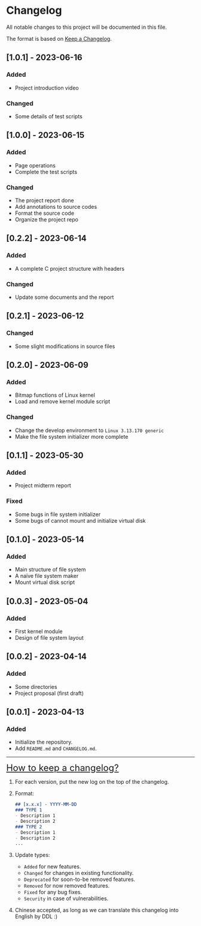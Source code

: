 # Changelog

All notable changes to this project will be documented in this file.

The format is based on [Keep a Changelog](https://keepachangelog.com/en/1.0.0/).

## [1.0.1] - 2023-06-16

### Added

- Project introduction video

### Changed

- Some details of test scripts

## [1.0.0] - 2023-06-15

### Added

- Page operations
- Complete the test scripts

### Changed

- The project report done
- Add annotations to source codes
- Format the source code
- Organize the project repo

## [0.2.2] - 2023-06-14

### Added

- A complete C project structure with headers

### Changed

- Update some documents and the report

## [0.2.1] - 2023-06-12

### Changed

- Some slight modifications in source files

## [0.2.0] - 2023-06-09

### Added

- Bitmap functions of Linux kernel
- Load and remove kernel module script

### Changed

- Change the develop environment to `Linux 3.13.170 generic`
- Make the file system initializer more complete

## [0.1.1] - 2023-05-30

### Added

- Project midterm report

### Fixed

- Some bugs in file system initializer
- Some bugs of cannot mount and initialize virtual disk

## [0.1.0] - 2023-05-14

### Added

- Main structure of file system
- A naïve file system maker 
- Mount virtual disk script

## [0.0.3] - 2023-05-04

### Added

- First kernel module
- Design of file system layout

## [0.0.2] - 2023-04-14

### Added

- Some directories
- Project proposal (first draft)

## [0.0.1] - 2023-04-13

### Added

- Initialize the repository.
- Add `README.md` and `CHANGELOG.md`.

---

<font style="font-size: 1.5rem"><a href="https://keepachangelog.com/en/1.1.0/">How to keep a changelog?</a></font>

1. For each version, put the new log on the top of the changelog.

2. Format:

   ```markdown
   ## [x.x.x] - YYYY-MM-DD
   ### TYPE 1
   - Description 1
   - Description 2
   ### TYPE 2
   - Description 1
   - Description 2
   ...
   ```

3. Update types:

   - `Added` for new features.
   - `Changed` for changes in existing functionality.
   - `Deprecated` for soon-to-be removed features.
   - `Removed` for now removed features.
   - `Fixed` for any bug fixes.
   - `Security` in case of vulnerabilities.

4. Chinese accepted, as long as we can translate this changelog into English by DDL :)